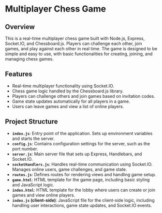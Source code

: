 # Multiplayer Chess Game

## Overview

This is a real-time multiplayer chess game built with Node.js, Express, Socket.IO, and Chessboard.js. Players can challenge each other, join games, and play against each other in real time. The game is designed to be simple and easy to use, with basic functionalities for creating, joining, and managing chess games.

## Features
- Real-time multiplayer functionality using Socket.IO.
- Chess game logic handled by the Chessboard.js library.
- Players can challenge others and join games based on invitation codes.
- Game state updates automatically for all players in a game.
- Users can leave games and view a list of online players.

## Project Structure

- **`index.js`**: Entry point of the application. Sets up environment variables and starts the server.
- **`config.js`**: Contains configuration settings for the server, such as the port number.
- **`server.js`**: Main server file that sets up Express, Handlebars, and Socket.IO.
- **`socketHandlers.js`**: Handles real-time communication using Socket.IO. Manages online users, game challenges, and game state.
- **`routes.js`**: Defines routes for rendering views and handling game setup.
- **`game.html`**: HTML template for the game page, including basic styling and JavaScript logic.
- **`index.html`**: HTML template for the lobby where users can create or join games and view online players.
- **`index.js` (client-side)**: JavaScript file for the client-side logic, including handling user interactions, game state updates, and Socket.IO events.

